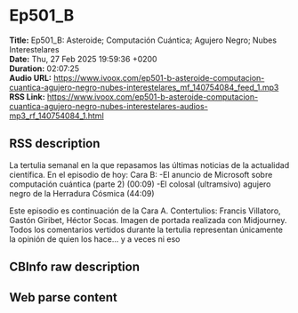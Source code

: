 # Ep501_B  
**Title:** Ep501_B: Asteroide; Computación Cuántica; Agujero Negro; Nubes Interestelares  
**Date:** Thu, 27 Feb 2025 19:59:36 +0200  
**Duration:** 02:07:25  
**Audio URL:** https://www.ivoox.com/ep501-b-asteroide-computacion-cuantica-agujero-negro-nubes-interestelares_mf_140754084_feed_1.mp3  
**RSS Link:** https://www.ivoox.com/ep501-b-asteroide-computacion-cuantica-agujero-negro-nubes-interestelares-audios-mp3_rf_140754084_1.html  

## RSS description
La tertulia semanal en la que repasamos las últimas noticias de la actualidad científica. En el episodio de hoy:
Cara B:
-El anuncio de Microsoft sobre computación cuántica (parte 2) (00:09)
-El colosal (ultramsivo) agujero negro de la Herradura Cósmica (44:09)

Este episodio es continuación de la Cara A.
Contertulios: Francis Villatoro, Gastón Giribet, Héctor Socas. Imagen de portada realizada con Midjourney. Todos los comentarios vertidos durante la tertulia representan únicamente la opinión de quien los hace... y a veces ni eso

## CBInfo raw description


## Web parse content

